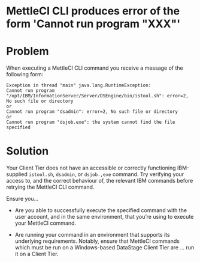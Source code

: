 # MettleCI CLI produces error of the form 'Cannot run program "XXX"'

# Problem

When executing a MettleCI CLI command you receive a message of the following form:

```
Exception in thread "main" java.lang.RuntimeException:
Cannot run program "/opt/IBM/InformationServer/Server/DSEngine/bin/istool.sh": error=2, No such file or directory
or
Cannot run program "dsadmin": error=2, No such file or directory
or
Cannot run program "dsjob.exe": the system cannot find the file specified
```

# Solution

Your Client Tier does not have an accessible or correctly functioning IBM-supplied `istool.sh`, `dsadmin`, or `dsjob.,exe` command. Try verifying your access to, and the correct behaviour of, the relevant IBM commands before retrying the MettleCI CLI command.

Ensure you…

*   Are you able to successfully execute the specified command with the user account, and in the same environment, that you’re using to execute your MettleCI command.
    
*   Are running your command in an environment that supports its underlying requirements. Notably, ensure that MettleCI commands which must be run on a Windows-based DataStage Client Tier are … run it on a Client Tier.